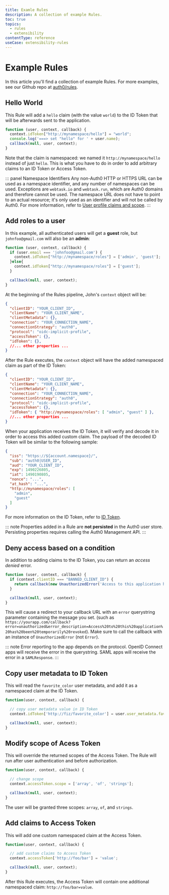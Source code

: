 ```yaml
---
title: Examle Rules
description: A collection of example Rules.
toc: true
topics:
  - rules
  - extensibility
contentType: reference
useCase: extensibility-rules
---
```


# Example Rules

In this article you'll find a collection of example Rules. For more examples, see our Github repo at [auth0/rules](https://github.com/auth0/rules).

## Hello World

This Rule will add a `hello` claim (with the value `world`) to the ID Token that will be afterwards sent to the application.

```js
function (user, context, callback) {
  context.idToken["http://mynamespace/hello"] = "world";
  console.log('===> set "hello" for ' + user.name);
  callback(null, user, context);
}
```

Note that the claim is namespaced: we named it `http://mynamespace/hello` instead of just `hello`. This is what you have to do in order to add arbitrary claims to an ID Token or Access Token.

::: panel Namespace Identifiers
Any non-Auth0 HTTP or HTTPS URL can be used as a namespace identifier, and any number of namespaces can be used. Exceptions are `webtask.io` and `webtask.run`, which are Auth0 domains and therefore cannot be used. The namespace URL does not have to point to an actual resource; it's only used as an identifier and will not be called by Auth0. For more information, refer to [User profile claims and scope](/api-auth/tutorials/adoption/scope-custom-claims).
:::

## Add roles to a user

In this example, all authenticated users will get a **guest** role, but `johnfoo@gmail.com` will also be an **admin**:

```js
function (user, context, callback) {
  if (user.email === 'johnfoo@gmail.com') {
    context.idToken["http://mynamespace/roles"] = ['admin', 'guest'];
  }else{
    context.idToken["http://mynamespace/roles"] = ['guest'];
  }

  callback(null, user, context);
}
```

At the beginning of the Rules pipeline, John's `context` object will be:

```json
{
  "clientID": "YOUR_CLIENT_ID",
  "clientName": "YOUR_CLIENT_NAME",
  "clientMetadata": {},
  "connection": "YOUR_CONNECTION_NAME",
  "connectionStrategy": "auth0",
  "protocol": "oidc-implicit-profile",
  "accessToken": {},
  "idToken": {},
  //... other properties ...
}
```

After the Rule executes, the `context` object will have the added namespaced claim as part of the ID Token:

```json
{
  "clientID": "YOUR_CLIENT_ID",
  "clientName": "YOUR_CLIENT_NAME",
  "clientMetadata": {},
  "connection": "YOUR_CONNECTION_NAME",
  "connectionStrategy": "auth0",
  "protocol": "oidc-implicit-profile",
  "accessToken": {},
  "idToken": { "http://mynamespace/roles": [ "admin", "guest" ] },
  //... other properties ...
}
```

When your application receives the ID Token, it will verify and decode it in order to access this added custom claim. The payload of the decoded ID Token will be similar to the following sample:

```json
{
  "iss": "https://${account.namespace}/",
  "sub": "auth0|USER_ID",
  "aud": "YOUR_CLIENT_ID",
  "exp": 1490226805,
  "iat": 1490190805,
  "nonce": "...",
  "at_hash": "...",
  "http://mynamespace/roles": [
    "admin",
    "guest"
  ]
}
```

For more information on the ID Token, refer to [ID Token](/tokens/id-token).

::: note
Properties added in a Rule are __not persisted__ in the Auth0 user store. Persisting properties requires calling the Auth0 Management API.
:::

## Deny access based on a condition

In addition to adding claims to the ID Token, you can return an *access denied* error.

```js
function (user, context, callback) {
  if (context.clientID === "BANNED_CLIENT_ID") {
    return callback(new UnauthorizedError('Access to this application has been temporarily revoked'));
  }

  callback(null, user, context);
}
```

This will cause a redirect to your callback URL with an `error` querystring parameter containing the message you set. (such as `https://yourapp.com/callback?error=unauthorized&error_description=Access%20to%20this%20application%20has%20been%20temporarily%20revoked`). Make sure to call the callback with an instance of `UnauthorizedError` (not `Error`).

::: note
Error reporting to the app depends on the protocol. OpenID Connect apps will receive the error in the querystring. SAML apps will receive the error in a `SAMLResponse`.
:::

## Copy user metadata to ID Token

This will read the `favorite_color` user metadata, and add it as a namespaced claim at the ID Token.

```js
function(user, context, callback) {

  // copy user metadata value in ID Token
  context.idToken['http://fiz/favorite_color'] = user.user_metadata.favorite_color;

  callback(null, user, context);
}
```

## Modify scope of Acess Token

This will override the returned scopes of the Access Token. The Rule will run after user authentication and before authorization.

```js
function(user, context, callback) {

  // change scope
  context.accessToken.scope = ['array', 'of', 'strings'];

  callback(null, user, context);
}
```

The user will be granted three scopes: `array`, `of`, and `strings`.

## Add claims to Access Token

This will add one custom namespaced claim at the Access Token.

```js
function(user, context, callback) {

  // add custom claims to Access Token
  context.accessToken['http://foo/bar'] = 'value';

  callback(null, user, context);
}
```

After this Rule executes, the Access Token will contain one additional namespaced claim: `http://foo/bar=value`.